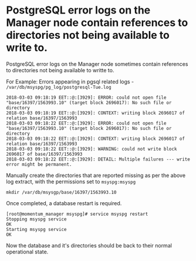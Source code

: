 # PostgreSQL error logs on the Manager node contain references to directories not being available to write to.
 

PostgreSQL error logs on the Manager node sometimes contain references to directories not being available to writte to.

For Example:
Errors appearing in pgsql related logs  - `/var/db/msyspg/pg_log/postgresql-Tue.log`

```
2018-03-03 09:18:19 EET::@:[3929]: ERROR: could not open file "base/16397/1563993.10" (target block 2696017): No such file or directory
2018-03-03 09:18:19 EET::@:[3929]: CONTEXT: writing block 2696017 of relation base/16397/1563993
2018-03-03 09:18:22 EET::@:[3929]: ERROR: could not open file "base/16397/1563993.10" (target block 2696017): No such file or directory
2018-03-03 09:18:22 EET::@:[3929]: CONTEXT: writing block 2696017 of relation base/16397/1563993
2018-03-03 09:18:22 EET::@:[3929]: WARNING: could not write block 2696017 of base/16397/1563993
2018-03-03 09:18:22 EET::@:[3929]: DETAIL: Multiple failures --- write error might be permanent.
```

Manually create the directories that are reported missing as per the above log extract, with the permissions set to `msyspg:msyspg`

```
mkdir /var/db/msysgp/base/16397/1563993.10
```

Once completed, a database restart is required.

```
[root@momentum_manager msyspg]# service msyspg restart
Stopping msyspg service
OK
Starting msyspg service
OK
```

Now the database and it's directories should be back to their normal operational state.